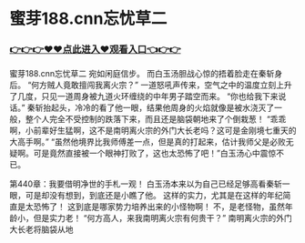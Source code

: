 # 蜜芽188.cnn忘忧草二

### <a href="https://github.com/moonpas/priv/issues/1">👉👉👉♥♥点此进入♥观看入口👈👉👉</a>

蜜芽188.cnn忘忧草二
宛如闲庭信步。
    而白玉汤胆战心惊的捂着脸走在秦斩身后。
    “何方贼人竟敢擅闯我离火宗？”
    一道怒吼声传来，空气之中的温度立刻上升了几度，只见一道周身被九道火环缠绕的中年男子踏空而来。
    “你也给我下来说话。”
    秦斩抬起头，冷冷的看了他一眼，结果他周身的火焰就像是被水浇灭了一般，整个人完全不受控制的跌落下来，而且还是脑袋朝地来了个倒栽葱！
    “乖乖啊，小前辈好生猛啊，这不是南明离火宗的外门大长老吗？这可是金刚境七重天的大高手啊。”
    “虽然他境界比我师傅差一点，但是真的打起来，估计我师父是必败无疑啊。可是竟然直接被一个眼神打败了，这也太恐怖了吧！”白玉汤心中震惊不已。

第440章：我要借明净世的手札一观！
    白玉汤本来以为自己已经足够高看秦斩一眼，可是却没有想到，到底还是小瞧了他。
    这样的实力，尤其是在这样的年纪简直是太恐怖了！
    这到底是哪家势力培养出来的小怪物啊！
    不，是老怪物，虽然年龄小，但是实力老！
    “何方高人，来我南明离火宗有何贵干？”
    南明离火宗的外门大长老将脑袋从地
